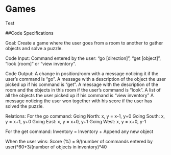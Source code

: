# Games
Test






##Code Specifications


Goal: Create a game where the user goes from a room to another to gather objects and solve a puzzle.

Code Input: Command entered by the user: “go [direction]”, “get [object]”, “look [room]” or “view inventory”.

Code Output:
	A change in position/room with a message noticing it if the user’s command is “go”.
	A message with a description of the object the user picked up if his command is “get”.
	A message with the description of the room and the objects in this room if the user’s command is “look”.
	A list of all the objects the user picked up if his command is “view inventory”
	A message noticing the user won together with his score if the user has solved the puzzle.

Relations:
For the go command:
Going North: x, y = x-1, y+0
Going South: x, y = x+1, y+0
Going East: x, y = x+0, y+1
Going West: x, y = x+0, y-1

For the get command:
Inventory = Inventory + Append any new object

When the user wins:
Score (%) = 9/(number of commands entered by user)*60+3/(number of objects in inventory)*40
